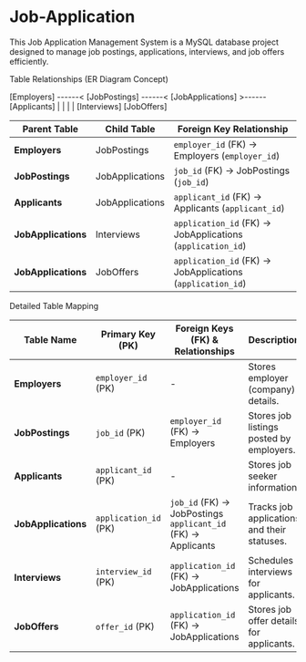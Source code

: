 # Job-Application
This Job Application Management System is a MySQL database project designed to manage job postings, applications, interviews, and job offers efficiently.


Table Relationships (ER Diagram Concept)

[Employers] ------< [JobPostings] ------< [JobApplications] >------ [Applicants]
                         |                           |
                         |                           |
                   [Interviews]               [JobOffers]


| **Parent Table**      | **Child Table**       | **Foreign Key Relationship**                         |
|----------------------|----------------------|----------------------------------------------------|
| **Employers**        | JobPostings          | `employer_id` (FK) → Employers (`employer_id`)    |
| **JobPostings**      | JobApplications      | `job_id` (FK) → JobPostings (`job_id`)            |
| **Applicants**       | JobApplications      | `applicant_id` (FK) → Applicants (`applicant_id`) |
| **JobApplications**  | Interviews          | `application_id` (FK) → JobApplications (`application_id`) |
| **JobApplications**  | JobOffers           | `application_id` (FK) → JobApplications (`application_id`) |



Detailed Table Mapping

| **Table Name**       | **Primary Key (PK)**    | **Foreign Keys (FK) & Relationships**                 | **Description**                                  |
|----------------------|------------------------|------------------------------------------------------|------------------------------------------------|
| **Employers**        | `employer_id` (PK)     | -                                                    | Stores employer (company) details.             |
| **JobPostings**      | `job_id` (PK)          | `employer_id` (FK) → Employers                      | Stores job listings posted by employers.       |
| **Applicants**       | `applicant_id` (PK)    | -                                                    | Stores job seeker information.                 |
| **JobApplications**  | `application_id` (PK)  | `job_id` (FK) → JobPostings <br> `applicant_id` (FK) → Applicants | Tracks job applications and their statuses. |
| **Interviews**       | `interview_id` (PK)    | `application_id` (FK) → JobApplications             | Schedules interviews for applicants.           |
| **JobOffers**        | `offer_id` (PK)        | `application_id` (FK) → JobApplications             | Stores job offer details for applicants.       |
